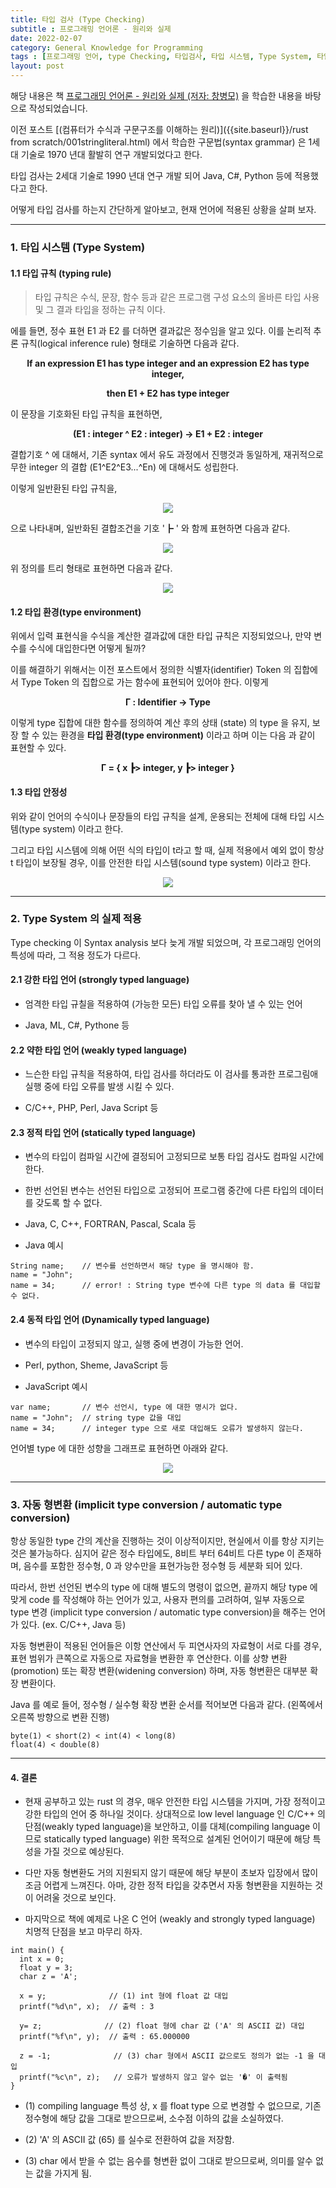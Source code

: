 ```yaml
---
title: 타입 검사 (Type Checking)
subtitle : 프로그래밍 언어론 - 원리와 실제
date: 2022-02-07
category: General Knowledge for Programming
tags : [프로그래밍 언어, type Checking, 타입검사, 타입 시스템, Type System, 타입 규칙, typing rule, 타입 환경, type environment, 안전한 타입 시스템, sound type system, 강한 타입 언어, strongly typed language, 약한 타입 언어, weakly typed language, 정적 타입 언어, statically typed language, 동적 타입 언어, Dynamically typed language, 자동 형변환, implicit type conversion, automatic type conversion]
layout: post
---
```


해당 내용은 책 [프로그래밍 언어론 - 원리와 실제 (저자: 창병모)](http://www.kyobobook.co.kr/product/detailViewKor.laf?mallGb=KOR&ejkGb=KOR&barcode=9791185578729) 을 학습한 내용을 바탕으로 작성되었습니다.

이전 포스트 [(컴퓨터가 수식과 구문구조를 이해하는 원리)]({{site.baseurl}}/rust from scratch/001stringliteral.html) 에서 학습한 구문법(syntax grammar) 은 1세대 기술로 1970 년대 활발히 연구 개발되었다고 한다.

타입 검사는 2세대 기술로 1990 년대 연구 개발 되어 Java, C#, Python 등에 적용했다고 한다.

어떻게 타입 검사를 하는지 간단하게 알아보고, 현재 언어에 적용된 상황을 살펴 보자.

------------------------------------------------------------------------------
### 1. 타입 시스템 (Type System)

#### 1.1 타입 규칙 (typing rule)

> 타입 규칙은 수식, 문장, 함수 등과 같은 프로그램 구성 요소의 올바른 타입 사용 및 그 결과 타입을 정하는 규칙 이다.

에를 들면, 정수 표현 E1 과 E2 를 더하면 결과값은 정수임을 알고 있다. 이를 논리적 추론 규칙(logical inference rule) 형태로 기술하면 다음과 같다.

<p align="center"><strong>If an expression E1 has type integer and an expression E2 has type integer, </strong></p>
<p align="center"><strong>then E1 + E2 has type integer </strong></p>


이 문장을 기호화된 타입 규칙을 표현하면,

<p align="center"><strong>(E1 : integer ^ E2 : integer) → E1 + E2 : integer </strong></p>


결합기호 ^ 에 대해서, 기존 syntax 에서 유도 과정에서 진행것과 동일하게, 재귀적으로 무한 integer 의 결합 (E1^E2^E3...^En) 에 대해서도 성립한다.

이렇게 일반환된 타입 규칙을,

<p align="center"><img src="003drawio01.png"></p>

으로 나타내며, 일반화된 결합조건을 기호 '┣ ' 와 함께 표현하면 다음과 같다.

<p align="center"><img src="003drawio02.png"></p>

위 정의를 트리 형태로 표현하면 다음과 같다.

<p align="center"><img src="003drawio03.png"></p>

#### 1.2 타입 환경(type environment)

위에서 입력 표현식을 수식을 계산한 결과값에 대한 타입 규칙은 지정되었으나, 만약 변수를 수식에 대입한다면 어떻게 될까?

이를 해결하기 위해서는 이전 포스트에서 정의한 식별자(identifier) Token 의 집합에서 Type Token 의 집합으로 가는 함수에 표현되어 있어야 한다. 이렇게

<p align="center"><strong>Γ : Identifier → Type</strong></p>

이렇게 type 집합에 대한 함수를 정의하여 계산 후의 상태 (state) 의 type 을 유지, 보장 할 수 있는 환경을 <strong>타입 환경(type environment)</strong> 이라고 하며 이는 다음 과 같이 표현할 수 있다.

<p align="center"><strong>Γ = { x ┣> integer, y ┣> integer }</strong></p>

#### 1.3 타입 안정성

위와 같이 언어의 수식이나 문장들의 타입 규칙을 설계, 운용되는 전체에 대해 타입 시스템(type system) 이라고 한다.

그리고 타입 시스템에 의해 어떤 식의 타입이 t라고 할 때, 실제 적용에서 예외 없이 항상 t 타입이 보장될 경우, 이를 안전한 타입 시스템(sound type system) 이라고 한다.

<p align="center"><img src="003drawio04.png"></p>

------------------------------------------------------------------------------

### 2. Type System 의 실제 적용

Type checking 이 Syntax analysis 보다 늦게 개발 되었으며, 각 프로그래밍 언어의 특성에 따라, 그 적용 정도가 다르다.

#### 2.1 강한 타입 언어 (strongly typed language)

 * 엄격한 타입 규칠을 적용하여 (가능한 모든) 타입 오류를 찾아 낼 수 있는 언어

 * Java, ML, C#, Pythone 등

#### 2.2 약한 타입 언어 (weakly typed language)

 * 느슨한 타입 규칙을 적용하여, 타입 검사를 하더라도 이 검사를 통과한 프로그림애 실행 중에 타입 오류를 발생 시킬 수 있다.

 * C/C++, PHP, Perl, Java Script 등


#### 2.3 정적 타입 언어 (statically typed language)

 * 변수의 타입이 컴파일 시간에 결정되어 고정되므로 보통 타입 검사도 컴파일 시간에 한다.

 * 한번 선언된 변수는 선언된 타입으로 고정되어 프로그램 중간에 다른 타입의 데이터를 갖도록 할 수 없다.

 * Java, C, C++, FORTRAN, Pascal, Scala 등

 * Java 예시
```
String name;    // 변수를 선언하면서 해당 type 을 명시해야 함.
name = "John";
name = 34;      // error! : String type 변수에 다른 type 의 data 를 대입할 수 없다.
```

#### 2.4 동적 타입 언어 (Dynamically typed language)

 * 변수의 타입이 고정되지 않고, 실행 중에 변경이 가능한 언어.

 * Perl, python, Sheme, JavaScript 등

 * JavaScript 예시
```
var name;       // 변수 선언시, type 에 대한 명시가 없다.
name = "John";  // string type 값을 대입
name = 34;      // integer type 으로 새로 대입해도 오류가 발생하지 않는다.
```

언어별 type 에 대한 성향을 그래프로 표현하면 아래와 같다.

<p align="center"><img src="003typespectrum05.png"></p>

------------------------------------------------------------------------------

### 3. 자동 형변환 (implicit type conversion / automatic type conversion)

항상 동일한 type 간의 계산을 진행하는 것이 이상적이지만, 현실에서 이를 항상 지키는 것은 불가능하다. 심지어 같은 정수 타입에도, 8비트 부터 64비트 다른 type 이 존재하며, 음수를 포함한 정수형, 0 과 양수만을 표현가능한 정수형 등 세분화 되어 있다.

따라서, 한번 선언된 변수의 type 에 대해 별도의 명령이 없으면, 끝까지 해당 type 에 맞게 code 를 작성해야 하는 언어가 있고, 사용자 편의를 고려하여, 일부 자동으로 type 변경 (implicit type conversion / automatic type conversion)을 해주는 언어가 있다. (ex. C/C++, Java 등)

자동 형변환이 적용된 언어들은 이항 연산에서 두 피연사자의 자료형이 서로 다를 경우, 표현 범위가 큰쪽으로 자동으로 자료형을 변환한 후 연산한다. 이를 상향 변환(promotion) 또는 확장 변환(widening conversion) 하며, 자동 형변환은 대부분 확장 변환이다.

 Java 를 예로 들어, 정수형 / 실수형 확장 변환 순서를 적어보면 다음과 같다. (왼쪽에서 오른쪽 방향으로 변환 진행)

 ```
 byte(1) < short(2) < int(4) < long(8)
 float(4) < double(8)
 ```

------------------------------------------------------------------------------

#### 4. 결론

* 현재 공부하고 있는 rust 의 경우, 매우 안전한 타입 시스템을 가지며, 가장 정적이고 강한 타입의 언어 중 하나일 것이다. 상대적으로 low level language 인 C/C++ 의 단점(weakly typed language)을 보안하고, 이를 대체(compiling language 이므로 statically typed language) 위한 목적으로 설계된 언어이기 때문에 해당 특성을 가질 것으로 예상된다.  

*  다만 자동 형변환도 거의 지원되지 않기 때문에 해당 부분이 초보자 입장에서 많이 조금 어렵게 느껴진다. 아마, 강한 정적 타입을 갖추면서 자동 형변환을 지원하는 것이  어려울 것으로 보인다.

*  마지막으로 책에 예제로 나온 C 언어 (weakly and strongly typed language) 치명적 단점을 보고 마무리 하자.

  ```
  int main() {
    int x = 0;
    float y = 3;
    char z = 'A';

    x = y;              // (1) int 형에 float 값 대입
    printf("%d\n", x);  // 출력 : 3

    y= z;              // (2) float 형에 char 값 ('A' 의 ASCII 값) 대입
    printf("%f\n", y);  // 출력 : 65.000000

    z = -1;              // (3) char 형에서 ASCII 값으로도 정의가 없는 -1 을 대입
    printf("%c\n", z);   // 오류가 발생하지 않고 알수 없는 '�' 이 출력됨
 }
 ```
* (1) compiling language 특성 상, x 를 float type 으로 변경할 수 없으므로, 기존 정수형에 해당 값을 그대로 받으므로써, 소수점 이하의 값을 소실하였다.

* (2) 'A' 의 ASCII 값 (65) 를 실수로 전환하여 값을 저장함.

* (3) char 에서 받을 수 없는 음수를 형변환 없이 그대로 받으므로써, 의미를 알수 없는 값을 가지게 됨.
